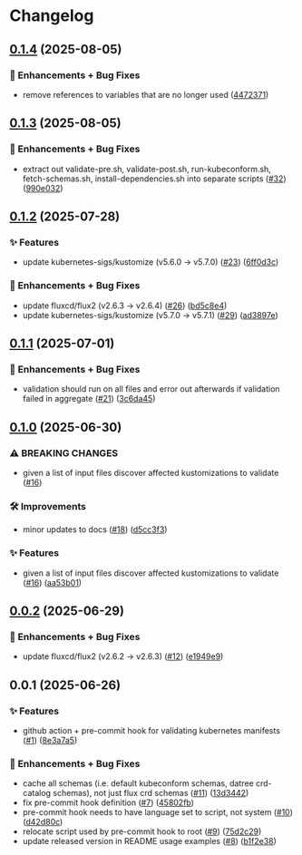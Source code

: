 # Changelog

## [0.1.4](https://github.com/ppat/validate-kubernetes-manifests/compare/v0.1.3...v0.1.4) (2025-08-05)


### 🚀 Enhancements + Bug Fixes

* remove references to variables that are no longer used ([4472371](https://github.com/ppat/validate-kubernetes-manifests/commit/4472371120d2897387fe5686fca48560e6406626))

## [0.1.3](https://github.com/ppat/validate-kubernetes-manifests/compare/v0.1.2...v0.1.3) (2025-08-05)


### 🚀 Enhancements + Bug Fixes

* extract out validate-pre.sh, validate-post.sh, run-kubeconform.sh, fetch-schemas.sh, install-dependencies.sh into separate scripts ([#32](https://github.com/ppat/validate-kubernetes-manifests/issues/32)) ([990e032](https://github.com/ppat/validate-kubernetes-manifests/commit/990e032f8ee5875fbe6486330c70e3a5c0ffbe1e))

## [0.1.2](https://github.com/ppat/validate-kubernetes-manifests/compare/v0.1.1...v0.1.2) (2025-07-28)


### ✨ Features

* update kubernetes-sigs/kustomize (v5.6.0 -&gt; v5.7.0) ([#23](https://github.com/ppat/validate-kubernetes-manifests/issues/23)) ([6ff0d3c](https://github.com/ppat/validate-kubernetes-manifests/commit/6ff0d3c03cc51e39eca0610480b816e0312ad3e9))


### 🚀 Enhancements + Bug Fixes

* update fluxcd/flux2 (v2.6.3 -&gt; v2.6.4) ([#26](https://github.com/ppat/validate-kubernetes-manifests/issues/26)) ([bd5c8e4](https://github.com/ppat/validate-kubernetes-manifests/commit/bd5c8e432f2474e3840c92c45fdc9cc5d1866ba0))
* update kubernetes-sigs/kustomize (v5.7.0 -&gt; v5.7.1) ([#29](https://github.com/ppat/validate-kubernetes-manifests/issues/29)) ([ad3897e](https://github.com/ppat/validate-kubernetes-manifests/commit/ad3897ee7de13ac976ba6688146e1189f4259e08))

## [0.1.1](https://github.com/ppat/validate-kubernetes-manifests/compare/v0.1.0...v0.1.1) (2025-07-01)


### 🚀 Enhancements + Bug Fixes

* validation should run on all files and error out afterwards if validation failed in aggregate ([#21](https://github.com/ppat/validate-kubernetes-manifests/issues/21)) ([3c6da45](https://github.com/ppat/validate-kubernetes-manifests/commit/3c6da452a8ad3167e912f025078e4584cd6305db))

## [0.1.0](https://github.com/ppat/validate-kubernetes-manifests/compare/v0.0.2...v0.1.0) (2025-06-30)


### ⚠ BREAKING CHANGES

* given a list of input files discover affected kustomizations to validate ([#16](https://github.com/ppat/validate-kubernetes-manifests/issues/16))

### 🛠 Improvements

* minor updates to docs ([#18](https://github.com/ppat/validate-kubernetes-manifests/issues/18)) ([d5cc3f3](https://github.com/ppat/validate-kubernetes-manifests/commit/d5cc3f383f7bde0975eda5a587294b86ca522fbb))


### ✨ Features

* given a list of input files discover affected kustomizations to validate ([#16](https://github.com/ppat/validate-kubernetes-manifests/issues/16)) ([aa53b01](https://github.com/ppat/validate-kubernetes-manifests/commit/aa53b01bf89f5d3881395bb73b0a7a6077a3a596))

## [0.0.2](https://github.com/ppat/validate-kubernetes-manifests/compare/v0.0.1...v0.0.2) (2025-06-29)


### 🚀 Enhancements + Bug Fixes

* update fluxcd/flux2 (v2.6.2 -&gt; v2.6.3) ([#12](https://github.com/ppat/validate-kubernetes-manifests/issues/12)) ([e1949e9](https://github.com/ppat/validate-kubernetes-manifests/commit/e1949e9e9045a8db87941095915bfb8979f3f4f9))

## 0.0.1 (2025-06-26)


### ✨ Features

* github action + pre-commit hook for validating kubernetes manifests ([#1](https://github.com/ppat/validate-kubernetes-manifests/issues/1)) ([8e3a7a5](https://github.com/ppat/validate-kubernetes-manifests/commit/8e3a7a5d0452b5bca6b71ee0f82f433411d95cdd))


### 🚀 Enhancements + Bug Fixes

* cache all schemas (i.e. default kubeconform schemas, datree crd-catalog schemas), not just flux crd schemas ([#11](https://github.com/ppat/validate-kubernetes-manifests/issues/11)) ([13d3442](https://github.com/ppat/validate-kubernetes-manifests/commit/13d3442989c884bc977ba3cf0f93e156625d404a))
* fix pre-commit hook definition ([#7](https://github.com/ppat/validate-kubernetes-manifests/issues/7)) ([45802fb](https://github.com/ppat/validate-kubernetes-manifests/commit/45802fbfc42e59c9d0d0f5f8a0f377dfb4b6521b))
* pre-commit hook needs to have language set to script, not system ([#10](https://github.com/ppat/validate-kubernetes-manifests/issues/10)) ([d42d80c](https://github.com/ppat/validate-kubernetes-manifests/commit/d42d80c68660128d4aa51acd0b0c31aa8c8547b5))
* relocate script used by pre-commit hook to root ([#9](https://github.com/ppat/validate-kubernetes-manifests/issues/9)) ([75d2c29](https://github.com/ppat/validate-kubernetes-manifests/commit/75d2c2936e0de188c64f37ed25fd8bc9ee1a7e85))
* update released version in README usage examples ([#8](https://github.com/ppat/validate-kubernetes-manifests/issues/8)) ([b1f2e38](https://github.com/ppat/validate-kubernetes-manifests/commit/b1f2e38df0a9ddde72315202b3927d2cc892f476))
